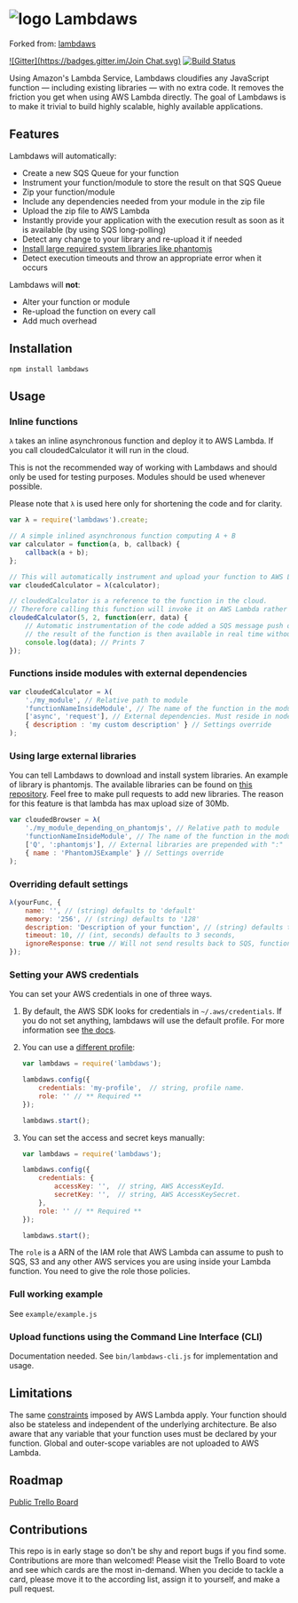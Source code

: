 ![logo](./logo50x50.png) Lambdaws
====================================
Forked from: [lambdaws](https://github.com/mentum/lambdaws)

[![Gitter](https://badges.gitter.im/Join Chat.svg)](https://gitter.im/mentum/lambdaws?utm_source=badge&utm_medium=badge&utm_campaign=pr-badge&utm_content=badge) [![Build Status](https://img.shields.io/travis/mentum/lambdaws.svg?style=flat)](https://travis-ci.org/mentum/lambdaws)

Using Amazon's Lambda Service, Lambdaws cloudifies any JavaScript function — including existing libraries — with no extra code. It removes the friction you get when using AWS Lambda directly. The goal of Lambdaws is to make it trivial to build highly scalable, highly available applications.

## Features

Lambdaws will automatically:
- Create a new SQS Queue for your function
- Instrument your function/module to store the result on that SQS Queue
- Zip your function/module
- Include any dependencies needed from your module in the zip file
- Upload the zip file to AWS Lambda
- Instantly provide your application with the execution result as soon as it is available (by using SQS long-polling)
- Detect any change to your library and re-upload it if needed
- [Install large required system libraries like phantomjs](https://github.com/mentum/lambdaws/blob/master/README.md#using-large-external-libraries)
- Detect execution timeouts and throw an appropriate error when it occurs

Lambdaws will __not__:
- Alter your function or module
- Re-upload the function on every call
- Add much overhead

## Installation

```npm install lambdaws```

## Usage

### Inline functions

```λ``` takes an inline asynchronous function and deploy it to AWS Lambda. If you call cloudedCalculator it will run in the cloud.

This is not the recommended way of working with Lambdaws and should only be used for testing purposes. Modules should be used whenever possible.

Please note that `λ` is used here only for shortening the code and for clarity.

```js
var λ = require('lambdaws').create;

// A simple inlined asynchronous function computing A + B
var calculator = function(a, b, callback) { 
	callback(a + b);
};

// This will automatically instrument and upload your function to AWS Lambda
var cloudedCalculator = λ(calculator);

// cloudedCalculator is a reference to the function in the cloud.
// Therefore calling this function will invoke it on AWS Lambda rather than locally.
cloudedCalculator(5, 2, function(err, data) {
	// Automatic instrumentation of the code added a SQS message push of the result
	// the result of the function is then available in real time without polling CloudWatch
	console.log(data); // Prints 7
});
```

### Functions inside modules with external dependencies

```js
var cloudedCalculator = λ(
	'./my_module', // Relative path to module
	'functionNameInsideModule', // The name of the function in the module. Optional if module returns a function.
	['async', 'request'], // External dependencies. Must reside in node_modules for now.
	{ description : 'my custom description' } // Settings override
);
```

### Using large external libraries

You can tell Lambdaws to download and install system libraries. An example of library is phantomjs. The available libraries can be found on [this repository](https://github.com/mentum/lambdaws-libs). Feel free to make pull requests to add new libraries. The reason for this feature is that lambda has max upload size of 30Mb.

```js
var cloudedBrowser = λ(
	'./my_module_depending_on_phantomjs', // Relative path to module
	'functionNameInsideModule', // The name of the function in the module. Optional if module returns a function.
	['Q', ':phantomjs'], // External libraries are prepended with ":"
	{ name : 'PhantomJSExample' } // Settings override
);
```

### Overriding default settings

```js
λ(yourFunc, {
	name: '', // (string) defaults to 'default'
	memory: '256', // (string) defaults to '128'
	description: 'Description of your function', // (string) defaults to ''
	timeout: 10, // (int, seconds) defaults to 3 seconds,
	ignoreResponse: true // Will not send results back to SQS, function will run ~ 150ms faster
});
```

### Setting your AWS credentials

You can set your AWS credentials in one of three ways.

1. By default, the AWS SDK looks for credentials in `~/.aws/credentials`. If you do not set anything, lambdaws will use the default profile. For more information see [the docs](http://docs.aws.amazon.com/AWSJavaScriptSDK/guide/node-configuring.html#Credentials_from_the_Shared_Credentials_File_____aws_credentials_).

2. You can use a [different profile](http://docs.aws.amazon.com/AWSJavaScriptSDK/guide/node-configuring.html#Using_Profiles_with_the_SDK):

   ```js
   var lambdaws = require('lambdaws');

   lambdaws.config({
       credentials: 'my-profile',  // string, profile name.
       role: '' // ** Required **
   });

   lambdaws.start();
   ```

3. You can set the access and secret keys manually:

   ```js
   var lambdaws = require('lambdaws');

   lambdaws.config({
       credentials: {
           accessKey: '',  // string, AWS AccessKeyId.
           secretKey: '',  // string, AWS AccessKeySecret.
       },
       role: '' // ** Required **
   });

   lambdaws.start();
   ```

The `role` is a ARN of the IAM role that AWS Lambda can assume to push to SQS, S3 and any other AWS services you are using inside your Lambda function. You need to give the role those policies.

### Full working example

See ```example/example.js```

### Upload functions using the Command Line Interface (CLI)

Documentation needed. See ```bin/lambdaws-cli.js``` for implementation and usage.

## Limitations

The same [constraints](http://docs.aws.amazon.com/lambda/latest/dg/limits.html) imposed by AWS Lambda apply. Your function should also be stateless and independent of the underlying architecture. Be also aware that any variable that your function uses must be declared by your function. Global and outer-scope variables are not uploaded to AWS Lambda.

## Roadmap

[Public Trello Board](https://trello.com/b/V8OrXkFa/lambda)

## Contributions
This repo is in early stage so don't be shy and report bugs if you find some.
Contributions are more than welcomed! Please visit the Trello Board to vote and see which cards are the most in-demand. When you decide to tackle a card, please move it to the according list, assign it to yourself, and make a pull request.
